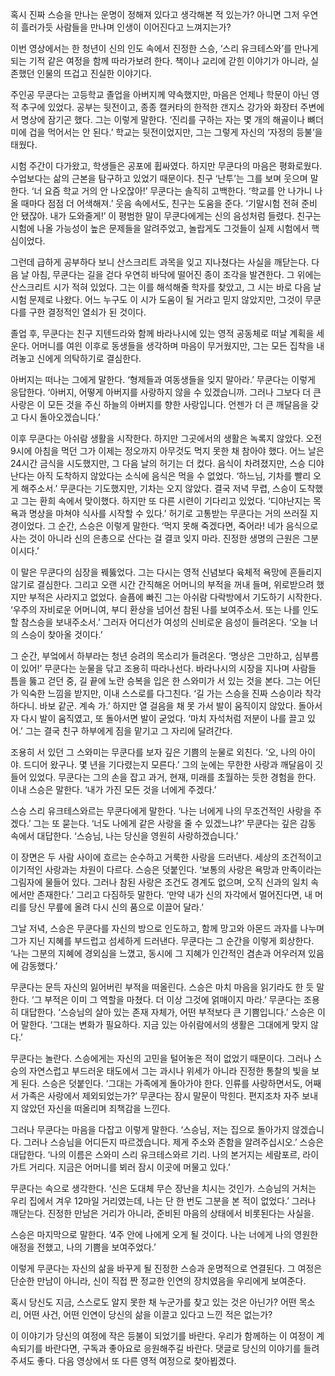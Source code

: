혹시 진짜 스승을 만나는 운명이 정해져 있다고 생각해본 적 있는가? 아니면 그저 우연히 흘러가듯 사람들을 만나며 인생이 이어진다고 느껴지는가?

이번 영상에서는 한 청년이 신의 인도 속에서 진정한 스승, ‘스리 유크테스와’를 만나게 되는 기적 같은 여정을 함께 따라가보려 한다. 책이나 교리에 갇힌 이야기가 아니라, 실존했던 인물의 뜨겁고 진실한 이야기다.

주인공 무쿤다는 고등학교 졸업을 아버지께 약속했지만, 마음은 언제나 학문이 아닌 영적 추구에 있었다. 공부는 뒷전이고, 종종 캘커타의 한적한 갠지스 강가와 화장터 주변에서 명상에 잠기곤 했다. 그는 이렇게 말한다. ‘진리를 구하는 자는 몇 개의 해골이나 뼈더미에 겁을 먹어서는 안 된다.’ 학교는 뒷전이었지만, 그는 그렇게 자신의 ‘자정의 등불’을 태웠다.

시험 주간이 다가왔고, 학생들은 공포에 휩싸였다. 하지만 무쿤다의 마음은 평화로웠다. 수업보다는 삶의 근본을 탐구하고 있었기 때문이다. 친구 ‘난투’는 그를 보며 웃으며 말한다.
‘너 요즘 학교 거의 안 나오잖아!’
무쿤다는 솔직히 고백한다. ‘학교를 안 나가니 나올 때마다 점점 더 어색해져.’
웃음 속에서도, 친구는 도움을 준다. ‘기말시험 전혀 준비 안 됐잖아. 내가 도와줄게!’
이 평범한 말이 무쿤다에게는 신의 음성처럼 들렸다. 친구는 시험에 나올 가능성이 높은 문제들을 알려주었고, 놀랍게도 그것들이 실제 시험에서 핵심이었다.

그런데 급하게 공부하다 보니 산스크리트 과목을 잊고 지나쳤다는 사실을 깨닫는다. 다음 날 아침, 무쿤다는 길을 걷다 우연히 바닥에 떨어진 종이 조각을 발견한다. 그 위에는 산스크리트 시가 적혀 있었다. 그는 이를 해석해줄 학자를 찾았고, 그 시는 바로 다음 날 시험 문제로 나왔다.
어느 누구도 이 시가 도움이 될 거라고 믿지 않았지만, 그것이 무쿤다를 구한 결정적인 열쇠가 된 것이다.

졸업 후, 무쿤다는 친구 지텐드라와 함께 바라나시에 있는 영적 공동체로 떠날 계획을 세운다. 어머니를 여읜 이후로 동생들을 생각하며 마음이 무거웠지만, 그는 모든 집착을 내려놓고 신에게 의탁하기로 결심한다.

아버지는 떠나는 그에게 말한다.
‘형제들과 여동생들을 잊지 말아라.’
무쿤다는 이렇게 응답한다.
‘아버지, 어떻게 아버지를 사랑하지 않을 수 있겠습니까. 그러나 그보다 더 큰 사랑은 이 모든 것을 주신 하늘의 아버지를 향한 사랑입니다. 언젠가 더 큰 깨달음을 갖고 다시 돌아오겠습니다.’

이후 무쿤다는 아쉬람 생활을 시작한다. 하지만 그곳에서의 생활은 녹록지 않았다. 오전 9시에 아침을 먹던 그가 이제는 정오까지 아무것도 먹지 못한 채 참아야 했다. 어느 날은 24시간 금식을 시도했지만, 그 다음 날의 허기는 더 컸다. 음식이 차려졌지만, 스승 디야난다는 아직 도착하지 않았다는 소식에 음식은 먹을 수 없었다.
‘하느님, 기차를 빨리 오게 해주소서.’ 무쿤다는 기도했지만, 기차는 오지 않았다.
결국 저녁 무렵, 스승이 도착했고 그는 환희 속에서 맞이했다. 하지만 또 다른 시련이 기다리고 있었다.
‘디야난지는 목욕과 명상을 마쳐야 식사를 시작할 수 있다.’
허기로 고통받는 무쿤다는 거의 쓰러질 지경이었다. 그 순간, 스승은 이렇게 말한다.
‘먹지 못해 죽겠다면, 죽어라! 네가 음식으로 사는 것이 아니라 신의 은총으로 산다는 걸 결코 잊지 마라. 진정한 생명의 근원은 그분이시다.’

이 말은 무쿤다의 심장을 꿰뚫었다. 그는 다시는 영적 신념보다 육체적 욕망에 흔들리지 않기로 결심한다.
그리고 오랜 시간 간직해온 어머니의 부적을 꺼내 들며, 위로받으려 했지만 부적은 사라지고 없었다. 슬픔에 빠진 그는 아쉬람 다락방에서 기도하기 시작한다.
‘우주의 자비로운 어머니여, 부디 환상을 넘어선 참된 나를 보여주소서. 또는 나를 인도할 참스승을 보내주소서.’
그러자 어디선가 여성의 신비로운 음성이 들려온다.
‘오늘 너의 스승이 찾아올 것이다.’

그 순간, 부엌에서 하부라는 청년 승려의 목소리가 들려온다.
‘명상은 그만하고, 심부름이 있어!’
무쿤다는 눈물을 닦고 조용히 따라나선다. 바라나시의 시장을 지나며 사람들 틈을 뚫고 걷던 중, 길 끝에 노란 승복을 입은 한 스와미가 서 있는 것을 본다. 그는 어딘가 익숙한 느낌을 받지만, 이내 스스로를 다그친다.
‘길 가는 스승을 진짜 스승이라 착각하다니. 바보 같군. 계속 가.’
하지만 열 걸음을 채 못 가서 발이 움직이지 않았다. 돌아서자 다시 발이 움직였고, 또 돌아서면 발이 굳었다.
‘마치 자석처럼 저분이 나를 끌고 있어.’ 그는 결국 친구 하부에게 짐을 맡기고 그 자리에 달려간다.

조용히 서 있던 그 스와미는 무쿤다를 보자 깊은 기쁨의 눈물로 외친다.
‘오, 나의 아이야. 드디어 왔구나. 몇 년을 기다렸는지 모른다.’
그의 눈에는 무한한 사랑과 깨달음이 깃들어 있었다. 무쿤다는 그의 손을 잡고 과거, 현재, 미래를 초월하는 듯한 경험을 한다. 이내 스승은 말한다.
‘내가 가진 모든 것을 너에게 주겠다.’

스승 스리 유크테스와르는 무쿤다에게 말한다.
‘나는 너에게 나의 무조건적인 사랑을 주겠다.’
그는 또 묻는다. ‘너도 나에게 같은 사랑을 줄 수 있겠느냐?’
무쿤다는 깊은 감동 속에서 대답한다.
‘스승님, 나는 당신을 영원히 사랑하겠습니다.’

이 장면은 두 사람 사이에 흐르는 순수하고 거룩한 사랑을 드러낸다. 세상의 조건적이고 이기적인 사랑과는 차원이 다르다. 스승은 덧붙인다.
‘보통의 사랑은 욕망과 만족이라는 그림자에 물들어 있다. 그러나 참된 사랑은 조건도 경계도 없으며, 오직 신과의 일치 속에서만 존재한다.’
그리고 다짐하듯 말한다.
‘만약 내가 신의 자각에서 멀어진다면, 내 머리를 당신 무릎에 올려 다시 신의 품으로 이끌어 달라.’

그날 저녁, 스승은 무쿤다를 자신의 방으로 인도하고, 함께 망고와 아몬드 과자를 나누며 그가 지닌 지혜를 부드럽고 섬세하게 드러낸다. 무쿤다는 그 순간을 이렇게 회상한다.
‘나는 그분의 지혜에 경외심을 느꼈고, 동시에 그 지혜가 인간적인 겸손과 어우러져 있음에 감동했다.’

무쿤다는 문득 자신의 잃어버린 부적을 떠올린다. 스승은 마치 마음을 읽기라도 한 듯 말한다.
‘그 부적은 이미 그 역할을 마쳤다. 더 이상 그것에 얽매이지 마라.’
무쿤다는 조용히 대답한다.
‘스승님의 살아 있는 존재 자체가, 어떤 부적보다 큰 기쁨입니다.’
스승은 이어 말한다.
‘그대는 변화가 필요하다. 지금 있는 아쉬람에서의 생활은 그대에게 맞지 않다.’

무쿤다는 놀란다. 스승에게는 자신의 고민을 털어놓은 적이 없었기 때문이다. 그러나 스승의 자연스럽고 부드러운 태도에서 그는 과시나 위세가 아니라 진정한 통찰의 빛을 보게 된다. 스승은 덧붙인다.
‘그대는 가족에게 돌아가야 한다. 인류를 사랑하면서도, 어째서 가족은 사랑에서 제외되었는가?’
무쿤다는 잠시 말문이 막힌다. 편지조차 자주 보내지 않았던 자신을 떠올리며 죄책감을 느낀다.

그러나 무쿤다는 마음을 다잡고 이렇게 말한다.
‘스승님, 저는 집으로 돌아가지 않겠습니다. 그러나 스승님을 어디든지 따르겠습니다. 제게 주소와 존함을 알려주십시오.’
스승은 대답한다.
‘나의 이름은 스와미 스리 유크테스와르 기리. 나의 본거지는 세람포르, 라이 가트 거리다. 지금은 어머니를 뵈러 잠시 이곳에 머물고 있다.’

무쿤다는 속으로 생각한다.
‘신은 도대체 무슨 장난을 치시는 것인가. 스승님의 거처는 우리 집에서 겨우 12마일 거리였는데, 나는 단 한 번도 그분을 본 적이 없었다.’
그러나 깨닫는다. 진정한 만남은 거리가 아니라, 준비된 마음의 상태에서 비롯된다는 사실을.

스승은 마지막으로 말한다.
‘4주 안에 나에게 오게 될 것이다. 나는 너에게 나의 영원한 애정을 전했고, 나의 기쁨을 보여주었다.’

이렇게 무쿤다는 자신의 삶을 바꾸게 될 진정한 스승과 운명적으로 연결된다. 그 여정은 단순한 만남이 아니라, 신이 직접 짠 정교한 인연의 장치였음을 우리에게 보여준다.

혹시 당신도 지금, 스스로도 알지 못한 채 누군가를 찾고 있는 것은 아닌가? 어떤 목소리, 어떤 사건, 어떤 인연이 당신의 삶을 이끌고 있다고 느낀 적은 없는가?

이 이야기가 당신의 여정에 작은 등불이 되었기를 바란다. 우리가 함께하는 이 여정이 계속되기를 바란다면, 구독과 좋아요로 응원해주길 바란다. 댓글로 당신의 이야기를 들려주셔도 좋다. 다음 영상에서 또 다른 영적 여정으로 찾아뵙겠다.